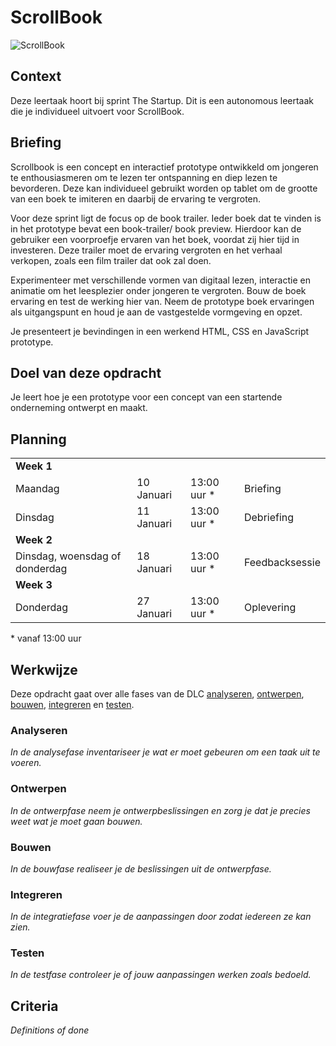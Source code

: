 # ScrollBook

![ScrollBook](https://github.com/fdnd-task/the-startup-scrollbook/blob/cbd43c0fe60f97f8f9715fed8e85443dfc48d3ed/docs/scrollbook.png)

## Context
Deze leertaak hoort bij sprint The Startup. Dit is een autonomous leertaak die je individueel uitvoert voor ScrollBook.

## Briefing
Scrollbook is een concept en interactief prototype ontwikkeld om jongeren te enthousiasmeren om te lezen ter ontspanning en diep lezen te bevorderen. Deze kan individueel gebruikt worden op tablet om de grootte van een boek te imiteren en daarbij de ervaring te vergroten. 
 
Voor deze sprint ligt de focus op de book trailer. Ieder boek dat te vinden is in het prototype bevat een book-trailer/ book preview. Hierdoor kan de gebruiker een voorproefje ervaren van het boek, voordat zij hier tijd in investeren. Deze trailer moet de ervaring vergroten en het verhaal verkopen, zoals een film trailer dat ook zal doen. 
 
Experimenteer met verschillende vormen van digitaal lezen, interactie en animatie om het leesplezier onder jongeren te vergroten. Bouw de boek ervaring en test de werking hier van. Neem de prototype boek ervaringen als uitgangspunt en houd je aan de vastgestelde vormgeving en opzet. 
 
Je presenteert je bevindingen in een werkend HTML, CSS en JavaScript prototype. 

## Doel van deze opdracht
Je leert hoe je een prototype voor een concept van een startende onderneming ontwerpt en maakt.

## Planning

<table>
    <tr>
        <td colspan="4"><b>Week 1</b></td>
    </tr>
    <tr>
        <td>Maandag</td>
        <td>10 Januari</td>
        <td>13:00 uur *</td>
        <td>Briefing</td>
    </tr>
    <tr>
        <td>Dinsdag</td>
        <td>11 Januari</td>
        <td>13:00 uur *</td>
        <td>Debriefing</td>
    </tr>
    <tr>
        <td colspan="4"><b>Week 2</b></td>
    </tr>
    <tr>
        <td>Dinsdag, woensdag of donderdag</td>
        <td>18 Januari</td>
        <td>13:00 uur *</td>
        <td>Feedbacksessie</td>
    </tr>
    <tr>
        <td colspan="4"><b>Week 3</b></td>
    </tr>
    <tr>
        <td>Donderdag</td>
        <td>27 Januari</td>
        <td>13:00 uur *</td>
        <td>Oplevering</td>
    </tr>
</table>
* vanaf 13:00 uur

## Werkwijze
Deze opdracht gaat over alle fases van de DLC [analyseren](#analyseren), [ontwerpen](#ontwerpen), [bouwen](#bouwen), [integreren](#integreren) en [testen](#testen).

### Analyseren
*In de analysefase inventariseer je wat er moet gebeuren om een taak uit te voeren.*

### Ontwerpen
*In de ontwerpfase neem je ontwerpbeslissingen en zorg je dat je precies weet wat je moet gaan bouwen.*

### Bouwen
*In de bouwfase realiseer je de beslissingen uit de ontwerpfase.*

### Integreren
*In de integratiefase voer je de aanpassingen door zodat iedereen ze kan zien.*

### Testen
*In de testfase controleer je of jouw aanpassingen werken zoals bedoeld.*

## Criteria
*Definitions of done*
